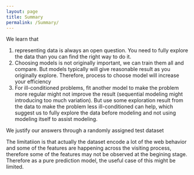 ```yaml
---
layout: page
title: Summary
permalink: /Summary/
---
```



We learn that
1. representing data is always an open question. You need to fully explore the data than you can find the right way to do it.
2. Choosing models is not originally important, we can train them all and compare. But models typically will give reasonable result as you originally explore. Therefore, process to choose model will increase your efficiency
3. For ill-conditioned problems, fit another model to make the problem more regular might not improve the result (sequential modeling might introducing too much variation). But use some exploration result from the data to make the problem less ill-conditioned can help, which suggest us to fully explore the data before modeling and not using modeling itself to assist modeling.

We justify our answers through a randomly assigned test dataset

The limitatiion is that actually the dataset encode a lot of the web behavior and some of the features are happening across the visiting process, therefore some of the features may not be observed at the begining stage. Therefore as a pure prediction model, the useful case of this might be limited.
